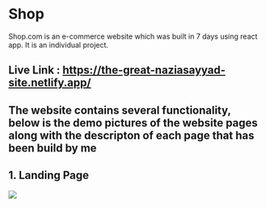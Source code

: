 # Shop 

 Shop.com is an e-commerce website which was  built in 7 days using react app. It is an individual project.

## Live Link : https://the-great-naziasayyad-site.netlify.app/

## The website contains several functionality, below is the demo pictures of the website pages along with the descripton of each page that has been build by me

## 1. Landing Page 
<img src = "![image](https://user-images.githubusercontent.com/105919527/199764332-31657564-c963-4c1b-947c-7df9e3a03abf.png)
![image](https://user-images.githubusercontent.com/105919527/199764333-1841d6ae-d224-4d1b-8d3e-408e98faa05d.png)
"> 
